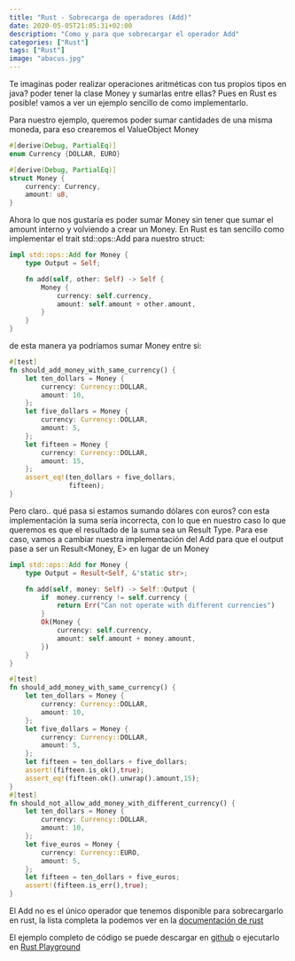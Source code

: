 ```yaml
---
title: "Rust - Sobrecarga de operadores (Add)"
date: 2020-05-05T21:05:31+02:00
description: "Como y para que sobrecargar el operador Add"
categories: ["Rust"]
tags: ["Rust"]
image: "abacus.jpg"
---
```


Te imaginas poder realizar operaciones aritméticas con tus propios tipos en java? poder tener la clase Money y sumarlas entre ellas?
Pues en Rust es posible! vamos a ver un ejemplo sencillo de como implementarlo.

<!--more-->

Para nuestro ejemplo, queremos poder sumar cantidades de una misma moneda, para eso crearemos el ValueObject Money

```rust
#[derive(Debug, PartialEq)]
enum Currency {DOLLAR, EURO}

#[derive(Debug, PartialEq)]
struct Money {
    currency: Currency,
    amount: u8,
}
```
Ahora lo que nos gustaría es poder sumar Money sin tener que sumar el amount interno y volviendo a crear un Money.
En Rust es tan sencillo como implementar el trait std::ops::Add para nuestro struct:

```rust
impl std::ops::Add for Money {
    type Output = Self;

    fn add(self, other: Self) -> Self {
        Money {
            currency: self.currency,
            amount: self.amount + other.amount,
        }
    }
}
```

de esta manera ya podríamos sumar Money entre si:

```rust
#[test]
fn should_add_money_with_same_currency() {
    let ten_dollars = Money {
        currency: Currency::DOLLAR,
        amount: 10,
    };
    let five_dollars = Money {
        currency: Currency::DOLLAR,
        amount: 5,
    };
    let fifteen = Money {
        currency: Currency::DOLLAR,
        amount: 15,
    };
    assert_eq!(ten_dollars + five_dollars, 
               fifteen);
}
```

Pero claro.. qué pasa si estamos sumando dólares con euros? con esta implementación la suma sería incorrecta, con lo que en nuestro caso lo que queremos es que el resultado de la suma sea un Result Type. 
Para ese caso, vamos a cambiar nuestra implementación del Add para que el output pase a ser un Result<Money, E> en lugar de un Money


```rust
impl std::ops::Add for Money {
    type Output = Result<Self, &'static str>;

    fn add(self, money: Self) -> Self::Output {
        if  money.currency != self.currency {
            return Err("Can not operate with different currencies")
        }
        Ok(Money {
            currency: self.currency,
            amount: self.amount + money.amount,
        })
    }
}

#[test]
fn should_add_money_with_same_currency() {
    let ten_dollars = Money {
        currency: Currency::DOLLAR,
        amount: 10,
    };
    let five_dollars = Money {
        currency: Currency::DOLLAR,
        amount: 5,
    };
    let fifteen = ten_dollars + five_dollars;
    assert!(fifteen.is_ok(),true);
    assert_eq!(fifteen.ok().unwrap().amount,15);
}
#[test]
fn should_not_allow_add_money_with_different_currency() {
    let ten_dollars = Money {
        currency: Currency::DOLLAR,
        amount: 10,
    };
    let five_euros = Money {
        currency: Currency::EURO,
        amount: 5,
    };
    let fifteen = ten_dollars + five_euros;
    assert!(fifteen.is_err(),true);
}
```
El Add no es el único operador que tenemos disponible para sobrecargarlo en rust, la lista completa la podemos ver en la [documentación de rust](https://doc.rust-lang.org/std/ops/index.html#traits)

El ejemplo completo de código se puede descargar en [github](https://gist.github.com/jcaromiq/aa4f96856354bb0760dd5b28dbd48ca1#file-add_trait-rs) o ejecutarlo en [Rust Playground](https://play.rust-lang.org/?version=stable&mode=debug&edition=2018&gist=abb53e17aa6807b0af4f3b8411ed4bed)
